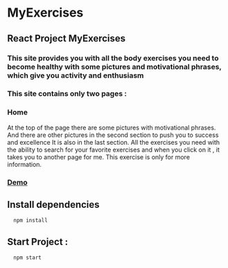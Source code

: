 # MyExercises

## React Project MyExercises 
### This site provides you with all the body exercises you need to become healthy with some pictures and motivational phrases, which give you activity and enthusiasm
### This site contains only two pages :

### Home
At the top of the page there are some pictures with motivational phrases.
And there are other pictures in the second section to push you to success and excellence
It is also in the last section. All the exercises you need with the ability to search for your favorite exercises and when you click on it , it takes you to another page for me. This exercise is only for more information.


### [Demo](https://myexercises.netlify.app/)

## Install dependencies
```
  npm install
```

## Start Project :
```
  npm start
```

